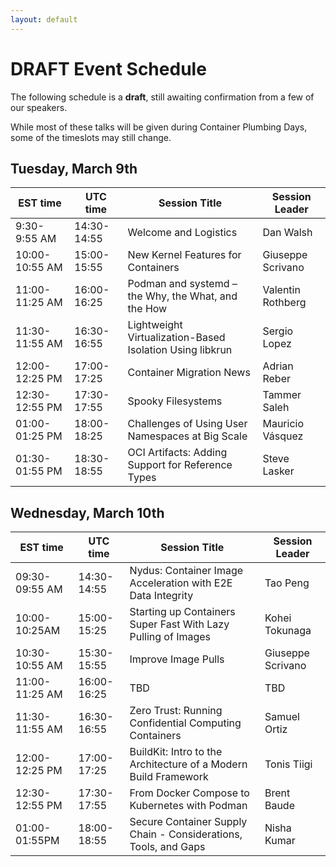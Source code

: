 ```yaml
---
layout: default
---
```



# DRAFT Event Schedule

The following schedule is a **draft**, still awaiting confirmation from a few of our speakers.

While most of these talks will be given during Container Plumbing Days, some of the timeslots may still change.

## Tuesday, March 9th

| EST time | UTC time | Session Title | Session Leader |
| -------- | ------ | ---------------------------------------- | ---------- |
| 9:30-9:55 AM | 14:30-14:55 | Welcome and Logistics | Dan Walsh |
| 10:00-10:55 AM | 15:00-15:55 | New Kernel Features for Containers | Giuseppe Scrivano |
| 11:00-11:25 AM | 16:00-16:25 | Podman and systemd – the Why, the What, and the How | Valentin Rothberg |
| 11:30-11:55 AM | 16:30-16:55 | Lightweight Virtualization-Based Isolation Using libkrun | Sergio Lopez |
| 12:00-12:25 PM | 17:00-17:25 | Container Migration News | Adrian Reber |
| 12:30-12:55 PM | 17:30-17:55 | Spooky Filesystems | Tammer Saleh |
| 01:00-01:25 PM | 18:00-18:25 | Challenges of Using User Namespaces at Big Scale | Mauricio Vásquez |
| 01:30-01:55 PM | 18:30-18:55 | OCI Artifacts: Adding Support for Reference Types | Steve Lasker |

## Wednesday, March 10th

| EST time | UTC time | Session Title | Session Leader |
| ------ | ------ | ---------------------------------------- | ---------- |
| 09:30-09:55 AM | 14:30-14:55 | Nydus: Container Image Acceleration with E2E Data Integrity | Tao Peng |
| 10:00-10:25AM | 15:00-15:25 | Starting up Containers Super Fast With Lazy Pulling of Images | Kohei Tokunaga |
| 10:30-10:55 AM | 15:30-15:55 | Improve Image Pulls  | Giuseppe Scrivano |
| 11:00-11:25 AM | 16:00-16:25 | TBD | TBD |
| 11:30-11:55 AM | 16:30-16:55 | Zero Trust: Running Confidential Computing Containers | Samuel Ortiz |
| 12:00-12:25 PM | 17:00-17:25 | BuildKit: Intro to the Architecture of a Modern Build Framework | Tonis Tiigi |
| 12:30-12:55 PM | 17:30-17:55 | From Docker Compose to Kubernetes with Podman | Brent Baude |
| 01:00-01:55PM | 18:00-18:55 | Secure Container Supply Chain - Considerations, Tools, and Gaps | Nisha Kumar |
